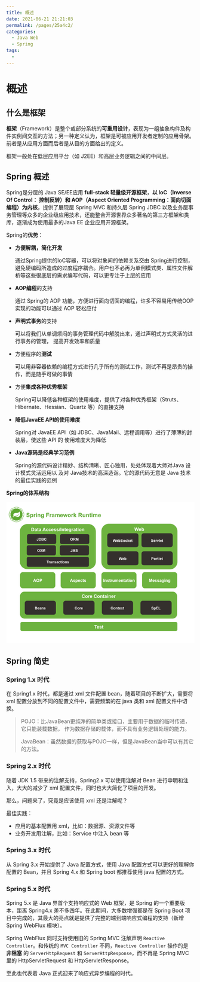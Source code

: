 ```yaml
---
title: 概述
date: 2021-06-21 21:21:03
permalink: /pages/25a4c2/
categories:
  - Java Web
  - Spring
tags:
  - 
---
```

# 概述

## 什么是框架

**框架**（Framework）是整个或部分系统的**可重用设计**，表现为一组抽象构件及构件实例间交互的方法；另一种定义认为，框架是可被应用开发者定制的应用骨架。前者是从应用方面而后者是从目的方面给出的定义。

框架一般处在低层应用平台（如 J2EE）和高层业务逻辑之间的中间层。



## Spring 概述

Spring是分层的 Java SE/EE应用 **full-stack 轻量级开源框架**，**以 IoC（Inverse Of Control： 控制反转）和 AOP（Aspect Oriented Programming：面向切面编程）为内核**，提供了展现层 Spring MVC 和持久层 Spring JDBC 以及业务层事务管理等众多的企业级应用技术，还能整合开源世界众多著名的第三方框架和类库，逐渐成为使用最多的Java EE 企业应用开源框架。

Spring的**优势**：

* **方便解耦，简化开发**

  通过Spring提供的IoC容器，可以将对象间的依赖关系交由 Spring进行控制，避免硬编码所造成的过度程序耦合。用户也不必再为单例模式类、属性文件解析等这些很底层的需求编写代码，可以更专注于上层的应用
* **AOP编程**的支持

  通过 Spring的 AOP 功能，方便进行面向切面的编程，许多不容易用传统OOP实现的功能可以通过 AOP 轻松应付
* **声明式事务**的支持

  可以将我们从单调烦闷的事务管理代码中解脱出来，通过声明式方式灵活的进行事务的管理， 提高开发效率和质量
* 方便程序的**测试**

  可以用非容器依赖的编程方式进行几乎所有的测试工作，测试不再是昂贵的操作，而是随手可做的事情
* 方便**集成各种优秀框架**

  Spring可以降低各种框架的使用难度，提供了对各种优秀框架（Struts、Hibernate、Hessian、Quartz 等）的直接支持
* **降低JavaEE API的使用难度**

  Spring对 JavaEE API（如 JDBC、JavaMail、远程调用等）进行了薄薄的封装层，使这些 API 的 使用难度大为降低
* **Java源码是经典学习范例**

  Spring的源代码设计精妙、结构清晰、匠心独用，处处体现着大师对Java 设计模式灵活运用以 及对 Java技术的高深造诣。它的源代码无意是 Java 技术的最佳实践的范例

**Spring的体系结构**

![](../images/spring-overview.png)




## Spring 简史

### Spring 1.x 时代

在 Spring1.x 时代，都是通过 xml 文件配置 bean，随着项目的不断扩大，需要将 xml 配置分放到不同的配置文件中，需要频繁的在 java 类和 xml 配置文件中切换。

> POJO：比JavaBean更纯净的简单类或接口，主要用于数据的临时传递，它只能装载数据， 作为数据存储的载体，而不具有业务逻辑处理的能力。
>
> JavaBean：虽然数据的获取与POJO一样，但是JavaBean当中可以有其它的方法。
>

### Spring 2.x 时代

随着 JDK 1.5 带来的注解支持，Spring2.x 可以使用注解对 Bean 进行申明和注入，大大的减少了 xml 配置文件，同时也大大简化了项目的开发。

那么，问题来了，究竟是应该使用 xml 还是注解呢？

最佳实践：

- 应用的基本配置用 xml，比如：数据源、资源文件等
- 业务开发用注解，比如：Service 中注入 bean 等

### Spring 3.x 时代

从 Spring 3.x 开始提供了 Java 配置方式，使用 Java 配置方式可以更好的理解你配置的 Bean，并且 Spring 4.x 和 Spring boot 都推荐使用 java 配置的方式。

### Spring 5.x 时代

Spring 5.x 是 Java 界首个支持响应式的 Web 框架，是 Spring 的一个重要版本，距离 Spring4.x 差不多四年。在此期间，大多数增强都是在 Spring Boot 项目中完成的，其最大的亮点就是提供了完整的端到端响应式编程的支持（新增 Spring WebFlux 模块）。

Spring WebFlux 同时支持使用旧的 Spring MVC 注解声明 `Reactive Controller`。和传统的 `MVC Controller` 不同，`Reactive Controller` 操作的是 **非阻塞** 的 `ServerHttpRequest` 和 `ServerHttpResponse`，而不再是 Spring MVC 里的 HttpServletRequest 和 HttpServletResponse。

至此也代表着 Java 正式迎来了响应式异步编程的时代。